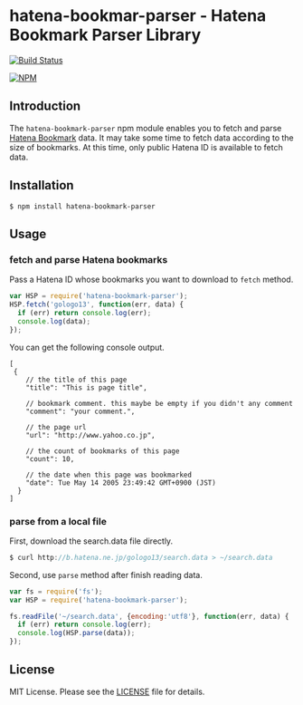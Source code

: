 hatena-bookmar-parser - Hatena Bookmark Parser Library
==================

[![Build Status](https://travis-ci.org/gologo13/node-hatena-bookmark-parser.svg?branch=master)](https://travis-ci.org/gologo13/node-hatena-bookmark-parser.svg?branch=master)

[![NPM](https://nodei.co/npm/hatena-bookmark-parser.png?downloads=true&downloadRank=true&stars=true)](https://nodei.co/npm/hatena-bookmark-parser/)

## Introduction

The ```hatena-bookmark-parser``` npm module enables you to fetch  and parse [Hatena Bookmark](http://b.hatena.ne.jp) data.
It may take some time to fetch data according to the size of bookmarks. At this time, only public Hatena ID is available to fetch data.

## Installation

```shell
$ npm install hatena-bookmark-parser
```

## Usage

### fetch and parse Hatena bookmarks

Pass a Hatena ID whose bookmarks you want to download to ```fetch``` method.

```javascript
var HSP = require('hatena-bookmark-parser');
HSP.fetch('gologo13', function(err, data) {
  if (err) return console.log(err);
  console.log(data);
});
```

You can get the following console output.

```
[
 {
    // the title of this page
    "title": "This is page title",

    // bookmark comment. this maybe be empty if you didn't any comment
    "comment": "your comment.",

    // the page url
    "url": "http://www.yahoo.co.jp",

    // the count of bookmarks of this page
    "count": 10,

    // the date when this page was bookmarked
    "date": Tue May 14 2005 23:49:42 GMT+0900 (JST)
  }
]
```

### parse from a local file

First, download the search.data file directly.

```javascript
$ curl http://b.hatena.ne.jp/gologo13/search.data > ~/search.data
```

Second, use ```parse``` method after finish reading data.

```javascript
var fs = require('fs');
var HSP = require('hatena-bookmark-parser');

fs.readFile('~/search.data', {encoding:'utf8'}, function(err, data) {
  if (err) return console.log(err);
  console.log(HSP.parse(data));
});
```

## License

MIT License. Please see the [LICENSE](LICENSE) file for details.
